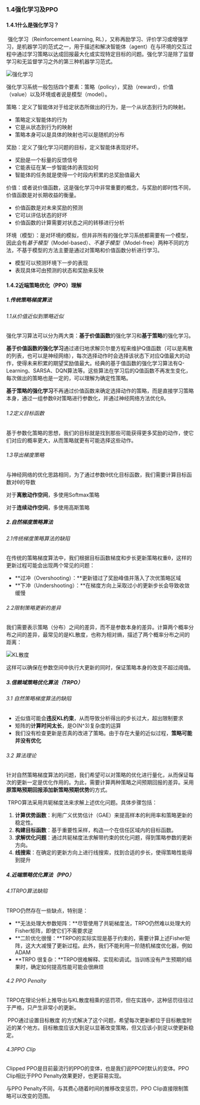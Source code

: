### 1.4强化学习及PPO

#### 1.4.1什么是强化学习？

​	强化学习（Reinforcement Learning, RL），又称再励学习、评价学习或增强学习，是机器学习的范式之一，用于描述和解决智能体（agent）在与环境的交互过程中通过学习策略以达成回报最大化或实现特定目标的问题。强化学习是除了监督学习和无监督学习之外的第三种机器学习范式。

![强化学习](C:\Users\allen\Desktop\deepseek\1-Basic_algorithm\image\强化学习.png)

强化学习系统一般包括四个要素：策略（policy），奖励（reward），价值（value）以及环境或者说是模型（model）。

策略：定义了智能体对于给定状态所做出的行为，是一个从状态到行为的映射。

- 策略定义智能体的行为
- 它是从状态到行为的映射
- 策略本身可以是具体的映射也可以是随机的分布

奖励：定义了强化学习问题的目标，定义智能体表现好坏。

- 奖励是一个标量的反馈信号
- 它能表征在某一步智能体的表现如何
- 智能体的任务就是使得一个时段内积累的总奖励值最大

价值：或者说价值函数，这是强化学习中非常重要的概念，与奖励的即时性不同，价值函数是对长期收益的衡量。

- 价值函数是对未来奖励的预测
- 它可以评估状态的好坏
- 价值函数的计算需要对状态之间的转移进行分析

环境（模型）：是对环境的模拟，但并非所有的强化学习系统都需要有一个模型，因此会有*基于模型*（Model-based）、*不基于模型*（Model-free）两种不同的方法，不基于模型的方法主要是通过对策略和价值函数分析进行学习。

- 模型可以预测环境下一步的表现
- 表现具体可由预测的状态和奖励来反映

#### 1.4.2近端策略优化（PPO）理解

##### 1.传统策略梯度算法

###### 1.1从价值近似到策略近似

强化学习算法可以分为两大类：**基于价值函数**的强化学习和**基于策略**的强化学习。

**基于价值函数的强化学习**通过递归地求解贝尔曼方程来维护Q值函数（可以是离散的列表，也可以是神经网络），每次选择动作时会选择该状态下对应Q值最大的动作，使得未来积累的期望奖励值最大。经典的基于值函数的强化学习算法有Q-Learning、SARSA、DQN算法等。这些算法在学习后的Q值函数不再发生变化，每次做出的策略也是一定的，可以理解为确定性策略。

**基于策略的强化学习**不再通过价值函数来确定选择动作的策略，而是直接学习策略本身，通过一组参数θ对策略进行参数化，并通过神经网络方法优化θ。



###### 1.2定义目标函数

基于参数化策略的思想，我们的目标就是找到那些可能获得更多奖励的动作，使它们对应的概率更大，从而策略就更有可能选择这些动作。



###### 1.3导出梯度策略

与神经网络的优化思路相同，为了通过参数θ优化目标函数，我们需要计算目标函数对θ的导数

对于**离散动作空间**，多使用Softmax策略

对于**连续动作空间**，多使用高斯策略



##### 2.自然梯度策略算法

###### 2.1传统梯度策略算法的缺陷

在传统的策略梯度算法中，我们根据目标函数梯度和步长更新策略权重θ，这样的更新过程可能会出现两个常见的问题：

- **过冲（Overshooting）：**更新错过了奖励峰值并落入了次优策略区域
- **下冲（Undershooting）：**在梯度方向上采取过小的更新步长会导致收敛缓慢

###### 2.2限制策略更新的差异

我们需要表示策略（分布）之间的差异，而不是参数本身的差异。计算两个概率分布之间的差异，最常见的是KL散度，也称为相对熵，描述了两个概率分布之间的距离：

![KL散度](C:\Users\allen\Desktop\deepseek\1-Basic_algorithm\image\KL散度.png)

这样可以确保在参数空间中执行大更新的同时，保证策略本身的改变不超过阈值。



##### 3.信赖域策略优化算法（TRPO）

###### 3.1 自然策略梯度算法的缺陷

- 近似值可能会**违反KL约束**，从而导致分析得出的步长过大，超出限制要求
- 矩阵的**计算时间太长**，是O(N^3)复杂度的运算
- 我们没有检查更新是否真的改进了策略。由于存在大量的近似过程，**策略可能并没有优化**

###### 3.2 算法理论

​	针对自然策略梯度算法的问题，我们希望可以对策略的优化进行量化，从而保证每次的更新一定是优化作用的。为此，需要计算两种策略之间预期回报的差异。采用**原策略预期回报添加新策略预期优势**的方式。

​	TRPO算法采用共轭梯度法来求解上述优化问题。具体步骤包括：

1. **计算优势函数**：利用广义优势估计（GAE）来提高样本的利用率和策略更新的稳定性。
2. **构建目标函数**：基于重要性采样，构造一个在信任区域内的目标函数。
3. **求解优化问题**：通过共轭梯度法求解带约束的优化问题，得到策略参数的更新方向。
4. **线搜索**：在确定的更新方向上进行线搜索，找到合适的步长，使得策略性能得到提升

##### 4.近端策略优化算法（PPO）

###### 4.1TRPO算法缺陷

TRPO仍然存在一些缺点，特别是：

- **无法处理大参数矩阵：**尽管使用了共轭梯度法，TRPO仍然难以处理大的 Fisher矩阵，即使它们不需要求逆
- **二阶优化很慢：**TRPO的实际实现是基于约束的，需要计算上述Fisher矩阵，这大大减慢了更新过程。此外，我们不能利用一阶随机梯度优化器，例如ADAM
- **TRPO 很复杂：**TRPO很难解释、实现和调试。当训练没有产生预期的结果时，确定如何提高性能可能会很麻烦

###### 4.2 PPO Penalty

​	TRPO在理论分析上推导出与KL散度相乘的惩罚项，但在实践中，这种惩罚往往过于严格，只产生非常小的更新。

​	PPO通过设置目标散度 的方式解决了这个问题，希望每次更新都位于目标散度附近的某个地方。目标散度应该大到足以显著改变策略，但又应该小到足以使更新稳定。

###### 4.3PPO Clip

Clipped PPO是目前最流行的PPO的变体，也是我们说PPO时默认的变体。PPO Clip相比于PPO Penalty效果更好，也更容易实现。

与PPO Penalty不同，与其费心随着时间的推移改变惩罚，PPO Clip直接限制策略可以改变的范围。